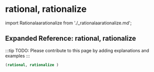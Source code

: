 # rational, rationalize

import Rationalaarationalize from './_rationalaarationalize.md';

<Rationalaarationalize />

## Expanded Reference: rational, rationalize

:::tip
TODO: Please contribute to this page by adding explanations and examples
:::

```lisp
(rational, rationalize )
```
